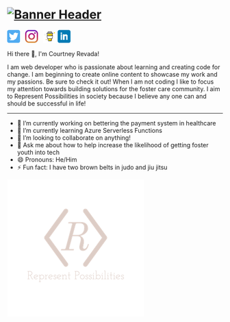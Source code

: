 # [![Banner Header](https://raw.githubusercontent.com/GitFitDev/GitFitDev/main/icon/bannner.png)](https://www.linkedin.com/in/courtney-revada-3135ba13a/)

<a href="https://twitter.com/courtneyrevada"><img height="30" src="https://github.com/GitFitDev/GitFitDev/blob/main/icon/twitter.png?raw=true"></a>&nbsp;&nbsp;
<a href="https://instagram.com/courtneyrevada.io"><img height="30" src="https://github.com/GitFitDev/GitFitDev/blob/main/icon/instagram.jpg?raw=true"></a>&nbsp;&nbsp;
<a href="https://www.buymeacoffee.com/courtneyrevada"><img height="30" src="https://github.com/GitFitDev/GitFitDev/blob/main/icon/by-me-a-coffee.png?raw=true"></a>
<a href="https://www.linkedin.com/in/waylonwalker/"><img height="30" src="https://github.com/GitFitDev/GitFitDev/blob/main/icon/linkedin.png?raw=true"></a>
</p>

Hi there 👋, I'm Courtney Revada!

I am web developer who is passionate about learning and creating code for change. I am beginning to create online content to showcase my work and my passions. Be sure to check it out! When I am not coding I like to focus my attention towards building solutions for the foster care community. I aim to Represent Possibilities in society because I believe any one can and should be successful in life!

---

- 🔭 I’m currently working on bettering the payment system in healthcare
- 🌱 I’m currently learning Azure Serverless Functions
- 👯 I’m looking to collaborate on anything!
- 💬 Ask me about how to help increase the likelihood of getting foster youth into tech
- 😄 Pronouns: He/Him
- ⚡ Fun fact: I have two brown belts in judo and jiu jitsu

![Represent Possibilities](./icon/Revada.js.png)
